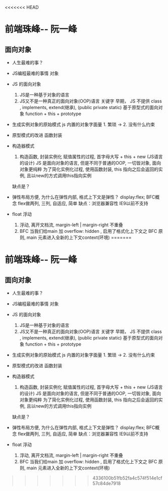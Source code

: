 <<<<<<< HEAD
# 前端珠峰-- 阮一峰

## 面向对象

- 人生最难的事？
- JS编程最难的事情
    对象
- JS 的面向对象
    1. JS是一种基于对象的语言
    2. JS又不是一种真正的面向对象(OOP)语言
        关键字 早期， JS 不提供 class , implements, extend(继承), (public private static)
        基于原型式的面向对象  function + this + prototype

- 生成实例对象的原始模式
    js 内置的对象字面量
        1. 繁琐 -> 
        2. 没有什么约束 
- 原型模式的改进
   函数封装
- 构造器模式
    1. 构造函数, 封装实例化 赋值属性的过程, 首字母大写 + this + new (JS语言的设计)
    JS 是面向对象的语言, 但是不同于普通的OOP, 一切皆对象, 面向对象更纯粹
    为了简化实例化过程, 使用函数封装, this 指向之后会返回的实例, 且以new的方式调用this指向实例

    缺点是？


- 弹性布局方便, 为什么在弹性内部, 格式上下文是弹性？ display:flex;
    BFC概念
    flex做两列, 三列, 自适应, 简单
    缺点：浏览器兼容性 IE9以前不支持

- float 浮动
    1. 浮动, 离开文档流, margin-left | margin-right 不重叠
    2. BFC  当我们给main 加 overflow: hidden , 启用了格式化上下文之 BFC 原则,
        main 元素进入全新的上下文context(环境)
=======
# 前端珠峰-- 阮一峰

## 面向对象

- 人生最难的事？
- JS编程最难的事情
    对象
- JS 的面向对象
    1. JS是一种基于对象的语言
    2. JS又不是一种真正的面向对象(OOP)语言
        关键字 早期， JS 不提供 class , implements, extend(继承), (public private static)
        基于原型式的面向对象  function + this + prototype

- 生成实例对象的原始模式
    js 内置的对象字面量
        1. 繁琐 -> 
        2. 没有什么约束 
- 原型模式的改进
   函数封装
- 构造器模式
    1. 构造函数, 封装实例化 赋值属性的过程, 首字母大写 + this + new (JS语言的设计)
    JS 是面向对象的语言, 但是不同于普通的OOP, 一切皆对象, 面向对象更纯粹
    为了简化实例化过程, 使用函数封装, this 指向之后会返回的实例, 且以new的方式调用this指向实例

    缺点是？


- 弹性布局方便, 为什么在弹性内部, 格式上下文是弹性？ display:flex;
    BFC概念
    flex做两列, 三列, 自适应, 简单
    缺点：浏览器兼容性 IE9以前不支持

- float 浮动
    1. 浮动, 离开文档流, margin-left | margin-right 不重叠
    2. BFC  当我们给main 加 overflow: hidden , 启用了格式化上下文之 BFC 原则,
        main 元素进入全新的上下文context(环境)
>>>>>>> 4336100b51fb52fa4c574f514e1cf57c84de7918
